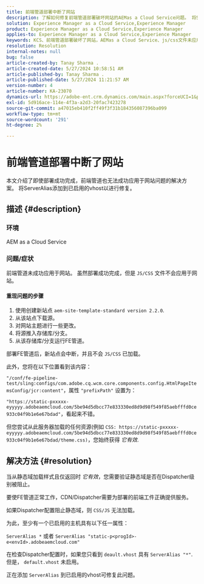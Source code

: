 ```yaml
---
title: 前端管道部署中断了网站
description: 了解如何修复前端管道部署破坏网站的AEMas a Cloud Service问题。 将ServerAlias添加到已启用的vhost。
solution: Experience Manager as a Cloud Service,Experience Manager
product: Experience Manager as a Cloud Service,Experience Manager
applies-to: Experience Manager as a Cloud Service,Experience Manager
keywords: KCS、前端管道部署破坏了网站，AEMas a Cloud Service、js/css文件未应用
resolution: Resolution
internal-notes: null
bug: false
article-created-by: Tanay Sharma .
article-created-date: 5/27/2024 10:58:51 AM
article-published-by: Tanay Sharma .
article-published-date: 5/27/2024 11:21:57 AM
version-number: 4
article-number: KA-23070
dynamics-url: https://adobe-ent.crm.dynamics.com/main.aspx?forceUCI=1&pagetype=entityrecord&etn=knowledgearticle&id=6af66914-181c-ef11-840b-6045bd006b25
exl-id: 5d916ace-114e-4f3a-a2d3-20fac7423278
source-git-commit: a47015eb410f2ff49f3f31b184356087396ba099
workflow-type: tm+mt
source-wordcount: '291'
ht-degree: 2%

---
```


# 前端管道部署中断了网站


本文介绍了即使部署成功完成，前端管道也无法成功应用于网站问题的解决方案。 将ServerAlias添加到已启用的vhost以进行修复。



## 描述 {#description}


### 环境

AEM as a Cloud Service

### 问题/症状

前端管道未成功应用于网站。 虽然部署成功完成，但是 `JS/CSS` 文件不会应用于网站。

#### 重现问题的步骤

1. 使用创建新站点 `aem-site-template-standard version 2.2.0`.
2. 从该站点下载源。
3. 对网站主题进行一些更改。
4. 将源推入存储库/分支。
5. 从该存储库/分支运行FE管道。


部署FE管道后，新站点会中断，并且不会 `JS/CSS` 已加载。

此外，您将在以下位置看到该内容：

`"/conf/fe-pipeline-test/sling:configs/com.adobe.cq.wcm.core.components.config.HtmlPageItemsConfig/jcr:content"`，属性 `"prefixPath"` 设置为：

`"https://static-pxxxxx-eyyyyy.adobeaemcloud.com/5be94d5dbcc77e833330ed8d9d98f549f85aebfffd0ce933c04f9b1e6e67bdad"`，看起来不错。

但您尝试从此服务器加载的任何资源(例如 `CSS: https://static-pxxxxx-eyyyyy.adobeaemcloud.com/5be94d5dbcc77e833330ed8d9d98f549f85aebfffd0ce933c04f9b1e6e67bdad/theme.css)`，您始终获得 *它有效*.


## 解决方法 {#resolution}


当从静态域加载样式且仅返回时 *它有效*，您需要验证静态域是否在Dispatcher级别被阻止。

要使FE管道正常工作，CDN/Dispatcher需要为部署的前端工件正确提供服务。

如果Dispatcher配置阻止静态域，则 `CSS/JS` 无法加载。

为此，至少有一个已启用的主机具有以下任一属性：

`ServerAlias *`
或者
`ServerAlias "static-p<progId>-e<envId>.adobeaemcloud.com"`

在检查Dispatcher配置时，如果您只看到 `deault.vhost` 具有 `ServerAlias "*"`. 但是， `default.vhost` 未启用。

正在添加 `ServerAlias` 到已启用的vhost可修复此问题。
